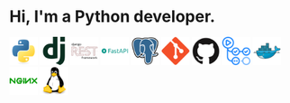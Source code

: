# Hi, I'm a Python developer.

<!-- programming languages -->
<img src=README/python.svg width="50" height="50">

<!-- frameworks and libraries -->
<img src=README/django.svg width="50" height="50">
<img src=README/djangorest.svg width="50" height="50">
<img src=README/fastapi.svg width="50" height="50">

<!-- data base -->
<img src=README/postgresql.svg width="50" height="50">

<!-- version control -->
<img src=README/git.svg width="50" height="50">
<img src=README/github.svg width="50" height="50">
<img src=README/githubactions.svg width="50" height="50">

<!-- docker -->
<img src=README/docker.svg width="50" height="50">
<img src=README/nginx.svg width="50" height="50">


<!-- os -->
<img src=README/linux.svg width="50" height="50">


<!--
**lagodmi/lagodmi** is a ✨ _special_ ✨ repository because its `README.md` (this file) appears on your GitHub profile.

Here are some ideas to get you started:

- 🔭 I’m currently working on ...
- 🌱 I’m currently learning ...
- 👯 I’m looking to collaborate on ...
- 🤔 I’m looking for help with ...
- 💬 Ask me about ...
- 📫 How to reach me: ...
- 😄 Pronouns: ...
- ⚡ Fun fact: ...
-->
